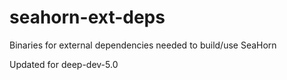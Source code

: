 # seahorn-ext-deps
Binaries for external dependencies needed to build/use SeaHorn

Updated for deep-dev-5.0
